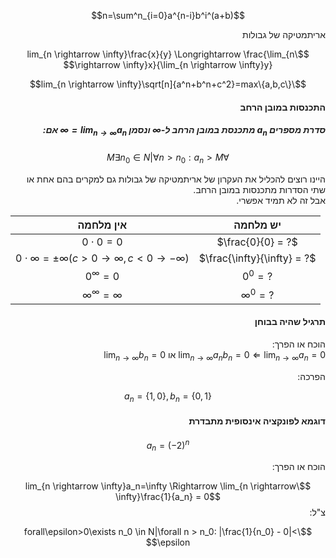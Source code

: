 <style>
    html {
        direction: rtl;
    }
    eqn, table, .katex {
        direction: ltr;
    }
</style>

$$(a+b)^n=\sum^n_{i=0}a^{n-i}b^i$$

אריתמטיקה של גבולות

$$\lim_{n \rightarrow \infty}\frac{x}{y} \Longrightarrow \frac{\lim_{n \rightarrow \infty}x}{\lim_{n \rightarrow \infty}y}$$


$$\lim_{n \rightarrow \infty}\sqrt[n]{a^n+b^n+c^2}=max\{a,b,c\}$$

#### התכנסות במובן הרחב
##### סדרת מספרים $a_n$ מתכנסת במובן הרחב ל-$\infty$ ונסמן $\lim_{n \rightarrow \infty}a_n = \infty$ אם:

$$\forall M \exists n_0 \in N |\forall n> n_0:a_n>M$$

היינו רוצים להכליל את העקרון של אריתמטיקה של גבולות גם למקרים בהם אחת או שתי הסדרות מתכנסות במובן הרחב.  
אבל זה לא תמיד אפשרי.  

|אין מלחמה|יש מלחמה|
|:---:|:---:|
|$0 \cdot 0 = 0$|$\frac{0}{0} = ?$|
|$0 \cdot \infty = \pm \infty (c>0 \rightarrow \infty, c<0 \rightarrow -\infty)$|$\frac{\infty}{\infty} = ?$|
|$0^{\infty} = 0$|$0^{0} = ?$|
|$\infty^{\infty} = \infty$|$\infty^{0} = ?$|

#### תרגיל שהיה בבוחן
הוכח או הפרך:  
$\lim_{n \rightarrow \infty}a_n b_n = 0 \Leftarrow \lim_{n \rightarrow \infty}a_n=0$ או $\lim_{n \rightarrow \infty}b_n = 0$

הפרכה:  

$$a_n=\{1, 0\}, b_n=\{0, 1\}$$

#### דוגמא לפונקציה אינסופית מתבדרת

$$a_n=(-2)^n$$

הוכח או הפרך:

$$\lim_{n \rightarrow \infty}a_n=\infty \Rightarrow \lim_{n \rightarrow \infty}\frac{1}{a_n} = 0$$
צ"ל:  

$$\forall\epsilon>0\exists n_0 \in N|\forall n > n_0: |\frac{1}{n_0} - 0|< \epsilon$$